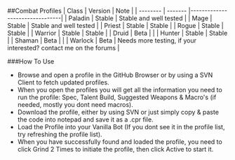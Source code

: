##Combat Profiles
| Class    | Version | Note                           |
| -------- | ------- |--------------------------------|
| Paladin  | Stable  |  Stable and well tested        |
| Mage     | Stable  |  Stable and well tested        |
| Priest   | Stable  |  Stable                        |
| Rogue    | Stable  |  Stable                        |
| Warrior  | Stable  |  Stable                        |
| Druid    | Beta    |                                |
| Hunter   | Stable  |  Stable                        |
| Shaman   | Beta    |                                |
| Warlock  | Beta    | Needs more testing, if your interested? contact me on the forums       |


###How To Use
- Browse and open a profile in the GitHub Browser or by using a SVN Client to fetch updated profiles.
- When you open the profiles you will get all the information you need to run the profile: Spec, Talent Build, Suggested Weapons & Macro's (if needed, mostly you dont need macros).
- Download the profile, either by using SVN or just simply copy & paste the code into notepad and save it as a .cpr file.
- Load the Profile into your Vanilla Bot (If you dont see it in the profile list, try refreshing the profile list).
- When you have successfully found and loaded the profile, you need to click Grind 2 Times to initiate the profile, then click Active to start it.
